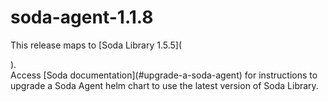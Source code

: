# soda-agent-1.1.8

This release maps to \[Soda Library 1.5.5]\(

).\
Access \[Soda documentation]\(#upgrade-a-soda-agent) for instructions to upgrade a Soda Agent helm chart to use the latest version of Soda Library.
